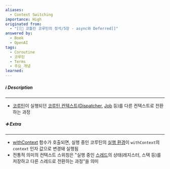 ```yaml
---
aliases:
  - Context Switching
importance: High
originated from:
  - "[[📘 코틀린 코루틴의 정석/5장 - async와 Deferred]]"
answered by:
  - Book
  - OpenAI
tags:
  - Coroutine
  - 코루틴
  - Terms
  - 주요_개념
learned:
---
```

##### ℹ️ Description
---
- [코루틴](코루틴.md)이 실행되던 [코루틴 컨텍스트](코루틴%20컨텍스트.md)([Dispatcher](디스패처.md), [Job](Job.md) 등)를 다른 컨텍스트로 전환하는 과정

##### ➕ Extra
---
- [withContext](withContext.md) 함수가 호출되면, 실행 중인 코루틴의 [실행 환경](실행%20환경.md)이 `withContext`의 `context` 인자 값으로 변경돼 실행됨
- 전통적 의미의 컨텍스트 스위칭은 "실행 중인 [스레드](스레드.md)의 상태(레지스터, 스택 등)를 저장하고 다른 스레드로 전환하는 과정"을 의미
